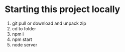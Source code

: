 # Starting this project locally
1) git pull or download and unpack zip
2) cd to folder
3) npm i
4) npm start
5) node server
